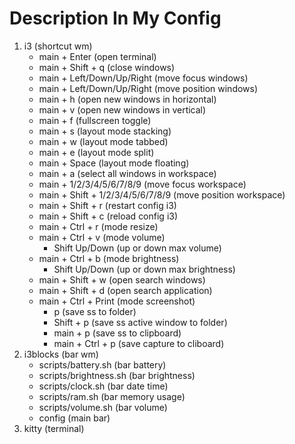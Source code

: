 # Description In My Config
1. i3 (shortcut wm)
   - main + Enter (open terminal)
   - main + Shift + q (close windows)
   - main + Left/Down/Up/Right (move focus windows)
   - main + Left/Down/Up/Right (move position windows)
   - main + h (open new windows in horizontal)
   - main + v (open new windows in vertical)
   - main + f (fullscreen toggle)
   - main + s (layout mode stacking)
   - main + w (layout mode tabbed)
   - main + e (layout mode split)
   - main + Space (layout mode floating)
   - main + a (select all windows in workspace)
   - main + 1/2/3/4/5/6/7/8/9 (move focus workspace)
   - main + Shift + 1/2/3/4/5/6/7/8/9 (move position workspace)
   - main + Shift + r (restart config i3)
   - main + Shift + c (reload config i3)
   - main + Ctrl + r (mode resize)
   - main + Ctrl + v (mode volume)
      - Shift Up/Down (up or down max volume)
   - main + Ctrl + b (mode brightness)
      - Shift Up/Down (up or down max brightness)
   - main + Shift + w (open search windows)
   - main + Shift + d (open search application)
   - main + Ctrl + Print (mode screenshot)
      - p (save ss to folder)
      - Shift + p (save ss active window to folder)
      - main + p (save ss to clipboard)
      - main + Ctrl + p (save capture to cliboard)
2. i3blocks (bar wm)
   - scripts/battery.sh (bar battery)
   - scripts/brightness.sh (bar brightness)
   - scripts/clock.sh (bar date time)
   - scripts/ram.sh (bar memory usage)
   - scripts/volume.sh (bar volume)
   - config (main bar)
3. kitty (terminal)
